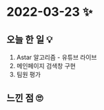 # 2022-03-23 ✨

## 오늘 한 일 💡
1. Astar 알고리즘 - 유튜브 라이브
2. 메인페이지 검색창 구현
3. 팀원 평가


## 느낀 점 🙄
```

```


